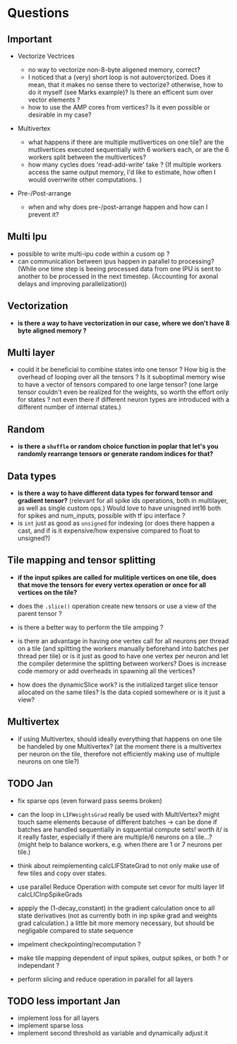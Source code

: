 # Questions

## Important

* Vectorize Vectrices
    - no way to vectorize non-8-byte aligened memory, correct?
    - I noticed that a (very) short loop is not autoverctorized. Does it mean, that it makes no sense there to vectorize? otherwise, how to do it myself (see Marks example)? Is there an efficent sum over vector elements ?
    - how to use the AMP cores from vertices? Is it even possible or desirable in my case?

* Multivertex
    - what happens if there are multiple mutlivertices on one tile? are the mutlivertices executed sequentially with 6 workers each, or are the 6 workers split between the multivertices?
    - how many cycles does 'read-add-write' take ? (If multiple workers access the same output memory, I'd like to estimate, how often I would overrwrite other computations. )

* Pre-/Post-arrange
    - when and why does pre-/post-arrange happen and how can I prevent it?


<!-- * Stream Copy 
    - why does stream copy only act on so few tiles ? Where is the bottleneck ? in writeToTile or in bandwidth betweeen IPU and host ?
    - why is there stream copy before the backkward pass in the first place ?
    - is the stream copy that the popvison tool shows applicable to all epochs? different to later epochs (because no more code and parameter transfer necessary) ? 

* parallelize poplar ops for multiple layers:\\
    - dynamic slice op
    - reduce op
    - there is no way to execute them as compute sets in parallel. Just using sequence.add(Execute(computeSet))
    - how well are the dynamicSlice and dynamicUpdate operations optimized? (regarding separate memory regions to maximize IO, ...)

* How to make vertices run faster?\\
    - is there a way to have vectorization in our case, where we don't have 8 byte aligned memory ?
    - any other way to spped up the look up and write process ? (parallel read and execute mentioned in doc when (when writing assembler?))

* Multivertex\\
    - what happens if there are multiple mutlivertices on one tile? are the mutlivertices executed sequentially with 6 workers each, or are the 6 workers split between the multivertices?
    - how many cycles does 'read-add-write' take ? (If multiple workers access the same output memory, I'd like to estimate, how often I would overrwrite other computations. ) -->


## Multi Ipu

* possible to write multi-ipu code within a cusom op ?
* can communication between ipus happen in parallel to processing? (While one time step is beeing processed data from one IPU is sent to another to be processed in the next timestep. (Accounting for axonal delays and improving parallelization))

## Vectorization

* __is there a way to have vectorization in our case, where we don't have 8 byte aligned memory ?__

## Multi layer

* could it be beneficial to combine states into one tensor ? How big is the overhead of looping over all the tensors ? Is it suboptimal memory wise to have a vector of tensors compared to one large tensor? (one large tensor couldn't even be realized for the weights, so worth the effort only for states ? not even there if different neuron types are introduced with a different number of internal states.)

## Random

* __is there a `shuffle` or random choice function in poplar that let's you randomly rearrange tensors or generate random indices for that?__

## Data types

* __is there a way to have different data types for forward tensor and gradient tensor?__ (relevant for all spike ids operations, both in multilayer, as well as single custom ops.) Would love to have unisgned int16 both for spikes and num_inputs, possible with tf ipu interface ?
* is `int` just as good as `unsigned` for indexing (or does there happen a cast, and if is it expensive/how expensive compared to float to unsigned?)

## Tile mapping and tensor splitting

* __if the input spikes are called for mulitiple vertices on one tile, does that move the tensors for every vertex operation or once for all vertices on the tile?__
* does the `.slice()` operation create new tensors or use a view of the parent tensor ?
* is there a better way to perform the tile ampping ?
* is there an advantage in having one vertex call for all neurons per thread on a tile (and spiltting the workers manually beforehand into batches per thread per tile) or is it just as good to have one vertex per neuron and let the compiler determine the splitting between workers? Does is increase code memory or add overheads in spawning all the vertices?

* how does the dynamicSlice work? is the initialized target slice tensor allocated on the same tiles? Is the data copied somewhere or is it just a view?

## Multivertex

* if using Multivertex, should ideally everything that happens on one tile be handeled by one Multivertex? (at the moment there is a multivertex per neuron on the tile, therefore not efficiently making use of multiple neurons on one tile?)

## TODO Jan

* fix sparse ops (even forward pass seems broken)

* can the loop in `LIFWeightsGrad` really be used with MultiVertex? might touch same elements because of different batches -> can be done if batches are handled sequentially in sqquential compute sets! worth it/ is it really faster, especially if there are multiple/6 neurons on a tile...? (might help to balance workers, e.g. when there are 1 or 7 neurons per tile.)
* think about reimplementing calcLIFStateGrad to not only make use of few tiles and copy over states.
* use parallel Reduce Operation with compute set cevor for multi layer lif calcLICInpSpikeGrads
* appply the (1-decay_constant) in the gradient calculation once to all state derivatives (not as currently both in inp spike grad and weights grad calculation.) a little bit more memory necessary, but should be negligable compared to state sequence

* impelment checkpointing/recomputation ?

* make tile mapping dependent of input spikes, output spikes, or both ? or independant ?

* perform slicing and reduce operation in parallel for all layers

## TODO less important Jan

* implement loss for all layers
* implement sparse loss
* implement second threshold as variable and dynamically adjust it
